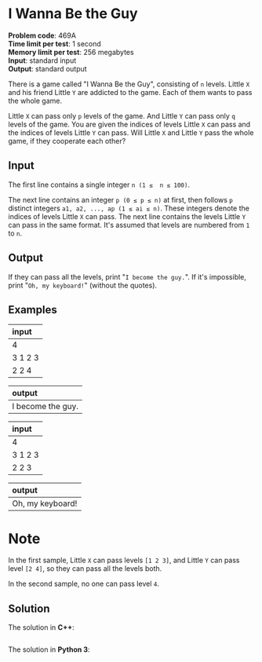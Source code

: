 # I Wanna Be the Guy
**Problem code**: 469A  
**Time limit per test**: 1 second  
**Memory limit per test**: 256 megabytes  
**Input**: standard input  
**Output**: standard output  

There is a game called "I Wanna Be the Guy", consisting of `n` levels. Little `X` and his friend Little `Y` are addicted to the game. Each of them wants to pass the whole game.

Little `X` can pass only `p` levels of the game. And Little `Y` can pass only `q` levels of the game. You are given the indices of levels Little `X` can pass and the indices of levels Little `Y` can pass. Will Little `X` and Little `Y` pass the whole game, if they cooperate each other?

## Input
The first line contains a single integer `n (1 ≤  n ≤ 100)`.

The next line contains an integer `p (0 ≤ p ≤ n)` at first, then follows `p` distinct integers `a1, a2, ..., ap (1 ≤ ai ≤ n)`. These integers denote the indices of levels Little `X` can pass. The next line contains the levels Little `Y` can pass in the same format. It's assumed that levels are numbered from `1` to `n`.

## Output
If they can pass all the levels, print "`I become the guy.`". If it's impossible, print "`Oh, my keyboard!`" (without the quotes).

## Examples
| input |
| :--- |
| 4 |
| 3 1 2 3 |
| 2 2 4 |

| output |
| :--- |
| I become the guy. |

| input |
| :--- |
| 4 |
| 3 1 2 3 |
| 2 2 3 |

| output |
| :--- |
| Oh, my keyboard! |

# Note
In the first sample, Little `X` can pass levels `[1 2 3]`, and Little `Y` can pass level `[2 4]`, so they can pass all the levels both.

In the second sample, no one can pass level `4`.

## Solution
The solution in **C++**:
```cpp

```

The solution in **Python 3**:
```python

```